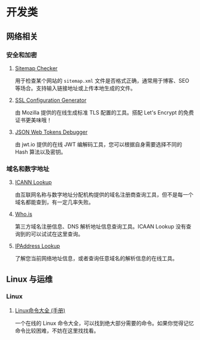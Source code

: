# 开发类

## 网络相关

### 安全和加密

1. [Sitemap Checker](https://www.mysitemapgenerator.com/service/check.html)

   用于检查某个网站的 `sitemap.xml` 文件是否格式正确，通常用于博客、SEO 等场合。支持输入链接地址或上传本地生成的文件。

2. [SSL Configuration Generator](https://ssl-config.mozilla.org/)

   由 Mozilla 提供的在线生成标准 TLS 配置的工具。搭配 Let's Encrypt 的免费证书更美味哦！

3. [JSON Web Tokens Debugger](https://jwt.io/)

   由 jwt.io 提供的在线 JWT 编解码工具，您可以根据自身需要选择不同的 Hash 算法以及密钥。

### 域名和数字地址

3. [ICANN Lookup](https://lookup.icann.org/)
  
   由互联网名称与数字地址分配机构提供的域名注册商查询工具，但不是每一个域名都能查到，有一定几率失败。

4. [Who.is](https://who.is/)

   第三方域名注册信息、DNS 解析地址信息查询工具。ICAAN Lookup 没有查询到的可以试试在这里查询。

4. [IPAddress Lookup](https://www.ipaddress.com/)

   了解您当前网络地址信息，或者查询任意域名的解析信息的在线工具。

## Linux 与运维

### Linux

1. [Linux命令大全 (手册)](https://www.linuxcool.com/)

   一个在线的 Linux 命令大全，可以找到绝大部分需要的命令。如果你觉得记忆命令比较困难，不妨在这里找找看。